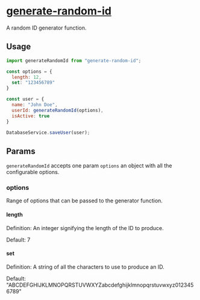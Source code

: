 # [generate-random-id]()

A random ID generator function.

## Usage

```javascript
import generateRandomId from "generate-random-id";

const options = {
  length: 12,
  set: "123456789"
}

const user = {
  name: "John Doe",
  userId: generateRandomId(options),
  isActive: true
}

DatabaseService.saveUser(user);
```


## Params

`generateRandomId` accepts one param `options` an object with all the configurable options.

### options

Range of options that can be passed to the generator function.

#### length

Definition: An integer signifying the length of the ID to produce.

Default: 7

#### set

Definition: A string of all the characters to use to produce an ID.

Default: "ABCDEFGHIJKLMNOPQRSTUVWXYZabcdefghijklmnopqrstuvwxyz0123456789"
